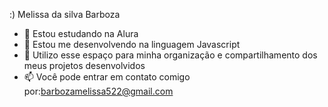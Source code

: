  :) Melissa da silva Barboza
- 🌱 Estou estudando na Alura 
- 👯 Estou me desenvolvendo na linguagem Javascript 
- 🤔 Utilizo esse espaço para minha organização e compartilhamento dos meus projetos desenvolvidos 
- 📫  Você pode entrar em contato comigo por:barbozamelissa522@gmail.com

